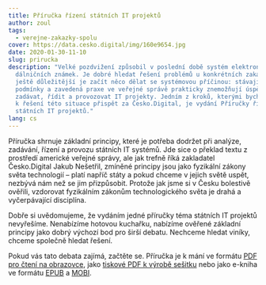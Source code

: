 ```yaml
---
title: Příručka řízení státních IT projektů
author: zoul
tags:
  - verejne-zakazky-spolu
cover: https://data.cesko.digital/img/160e9654.jpg
date: 2020-01-30-11-10
slug: prirucka
description: "Velké pozdvižení způsobil v poslední době systém elektronických
  dálničních známek. Je dobré hledat řešení problémů u konkrétních zakázek, ale
  ještě důležitější je začít něco dělat se systémovou příčinou: stávající
  podmínky a zavedená praxe ve veřejné správě prakticky znemožňují úspěšně
  zadávat, řídit a provozovat IT projekty. Jedním z kroků, kterými bychom chtěli
  k řešení této situace přispět za Česko.Digital, je vydání Příručky řízení
  státních IT projektů."
lang: cs
---
```


Příručka shrnuje základní principy, které je potřeba dodržet při analýze, zadávání, řízení a provozu státních IT systémů. Jde sice o překlad textu z prostředí americké veřejné správy, ale jak trefně říká zakladatel Česko.Digital Jakub Nešetřil, zmíněné principy jsou jako fyzikální zákony světa technologií – platí napříč státy a pokud chceme v jejich světě uspět, nezbývá nám než se jim přizpůsobit. Protože jak jsme si v Česku bolestivě ověřili, vzdorovat fyzikálním zákonům technologického světa je drahá a vyčerpávající disciplína.

Dobře si uvědomujeme, že vydáním jedné příručky téma státních IT projektů nevyřešíme. Nenabízíme hotovou kuchařku, nabízíme ověřené základní principy jako dobrý výchozí bod pro širší debatu. Nechceme hledat viníky, chceme společně hledat řešení.

Pokud vás tato debata zajímá, začtěte se. Příručka je k mání ve formátu [PDF pro čtení na obrazovce][screen], jako [tiskové PDF k výrobě sešitku][print] nebo jako e-kniha ve formátu [EPUB] a [MOBI].

[screen]: https://data.cesko.digital/prirucka/prirucka.pdf
[print]: https://data.cesko.digital/prirucka/booklet.pdf
[epub]: https://data.cesko.digital/prirucka/prirucka.epub
[mobi]: https://data.cesko.digital/prirucka/prirucka.mobi
